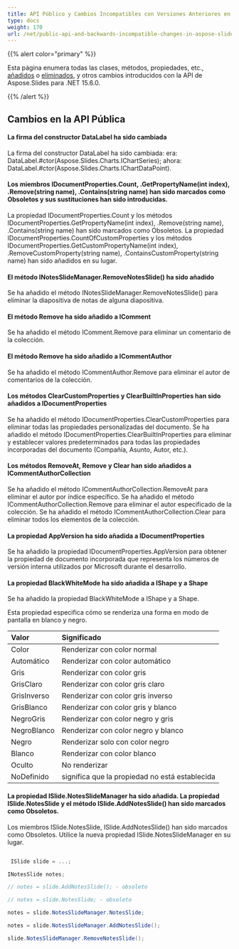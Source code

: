 ```yaml
---
title: API Público y Cambios Incompatibles con Versiones Anteriores en Aspose.Slides para .NET 15.6.0
type: docs
weight: 170
url: /net/public-api-and-backwards-incompatible-changes-in-aspose-slides-for-net-15-6-0/
---
```


{{% alert color="primary" %}} 

Esta página enumera todas las clases, métodos, propiedades, etc., [añadidos](/slides/net/public-api-and-backwards-incompatible-changes-in-aspose-slides-for-net-15-6-0/) o [eliminados](/slides/net/public-api-and-backwards-incompatible-changes-in-aspose-slides-for-net-15-6-0/), y otros cambios introducidos con la API de Aspose.Slides para .NET 15.6.0.

{{% /alert %}} 
## **Cambios en la API Pública**
#### **La firma del constructor DataLabel ha sido cambiada**
La firma del constructor DataLabel ha sido cambiada:
era: DataLabel.#ctor(Aspose.Slides.Charts.IChartSeries);
ahora: DataLabel.#ctor(Aspose.Slides.Charts.IChartDataPoint).
#### **Los miembros IDocumentProperties.Count, .GetPropertyName(int index), .Remove(string name), .Contains(string name) han sido marcados como Obsoletos y sus sustituciones han sido introducidas.**
La propiedad IDocumentProperties.Count y los métodos IDocumentProperties.GetPropertyName(int index), .Remove(string name), .Contains(string name) han sido marcados como Obsoletos. La propiedad IDocumentProperties.CountOfCustomProperties y los métodos IDocumentProperties.GetCustomPropertyName(int index), .RemoveCustomProperty(string name), .ContainsCustomProperty(string name) han sido añadidos en su lugar.
#### **El método INotesSlideManager.RemoveNotesSlide() ha sido añadido**
Se ha añadido el método INotesSlideManager.RemoveNotesSlide() para eliminar la diapositiva de notas de alguna diapositiva.
#### **El método Remove ha sido añadido a IComment**
Se ha añadido el método IComment.Remove para eliminar un comentario de la colección.
#### **El método Remove ha sido añadido a ICommentAuthor**
Se ha añadido el método ICommentAuthor.Remove para eliminar el autor de comentarios de la colección.
#### **Los métodos ClearCustomProperties y ClearBuiltInProperties han sido añadidos a IDocumentProperties**
Se ha añadido el método IDocumentProperties.ClearCustomProperties para eliminar todas las propiedades personalizadas del documento.
Se ha añadido el método IDocumentProperties.ClearBuiltInProperties para eliminar y establecer valores predeterminados para todas las propiedades incorporadas del documento (Compañía, Asunto, Autor, etc.).
#### **Los métodos RemoveAt, Remove y Clear han sido añadidos a ICommentAuthorCollection**
Se ha añadido el método ICommentAuthorCollection.RemoveAt para eliminar el autor por índice específico.
Se ha añadido el método ICommentAuthorCollection.Remove para eliminar el autor especificado de la colección.
Se ha añadido el método ICommentAuthorCollection.Clear para eliminar todos los elementos de la colección.
#### **La propiedad AppVersion ha sido añadida a IDocumentProperties**
Se ha añadido la propiedad IDocumentProperties.AppVersion para obtener la propiedad de documento incorporada que representa los números de versión interna utilizados por Microsoft durante el desarrollo.
#### **La propiedad BlackWhiteMode ha sido añadida a IShape y a Shape**
Se ha añadido la propiedad BlackWhiteMode a IShape y a Shape.

Esta propiedad especifica cómo se renderiza una forma en modo de pantalla en blanco y negro.

|**Valor** |**Significado** |
| :- | :- |
|Color |Renderizar con color normal |
|Automático |Renderizar con color automático |
|Gris |Renderizar con color gris |
|GrisClaro |Renderizar con color gris claro |
|GrisInverso |Renderizar con color gris inverso |
|GrisBlanco |Renderizar con color gris y blanco |
|NegroGris |Renderizar con color negro y gris |
|NegroBlanco |Renderizar con color negro y blanco |
|Negro |Renderizar solo con color negro |
|Blanco |Renderizar con color blanco |
|Oculto |No renderizar |
|NoDefinido|significa que la propiedad no está establecida|
#### **La propiedad ISlide.NotesSlideManager ha sido añadida. La propiedad ISlide.NotesSlide y el método ISlide.AddNotesSlide() han sido marcados como Obsoletos.**
Los miembros ISlide.NotesSlide, ISlide.AddNotesSlide() han sido marcados como Obsoletos. Utilice la nueva propiedad ISlide.NotesSlideManager en su lugar.

``` csharp

 ISlide slide = ...;

INotesSlide notes;

// notes = slide.AddNotesSlide(); - obsoleto

// notes = slide.NotesSlide; - obsoleto

notes = slide.NotesSlideManager.NotesSlide;

notes = slide.NotesSlideManager.AddNotesSlide();

slide.NotesSlideManager.RemoveNotesSlide();

``` 